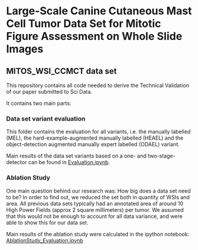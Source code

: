 # Large-Scale Canine Cutaneous Mast Cell Tumor Data Set for Mitotic Figure Assessment on Whole Slide Images
## MITOS_WSI_CCMCT data set

This repository contains all code needed to derive the Technical Validation of our paper submitted to Sci Data. 

It contains two main parts:

### Data set variant evaluation

This folder contains the evaluation for all variants, i.e. the manually labelled (MEL), the hard-example-augmented manually labelled (HEAEL) and the object-detection augmented manually expert labelled (ODAEL) variant.

Main results of the data set variants based on a one- and two-stage-detector can be found in [Evaluation.ipynb](Evaluation.ipynb).

### Ablation Study

One main question behind our research was: How big does a data set need to be? In order to find out, we reduced the set both in quantity of WSIs and area. All previous data sets typically had an annotated area of around 10 High Power Fields (approx 2 square millimeters) per tumor. We assumed that this would not be enough to account for all data variance, and were able to show this for our data set.

Main results of the ablation study were calculated in the ipython notebook: [AblationStudy_Evaluation.ipynb](AblationStudy_Evaluation.ipynb)

